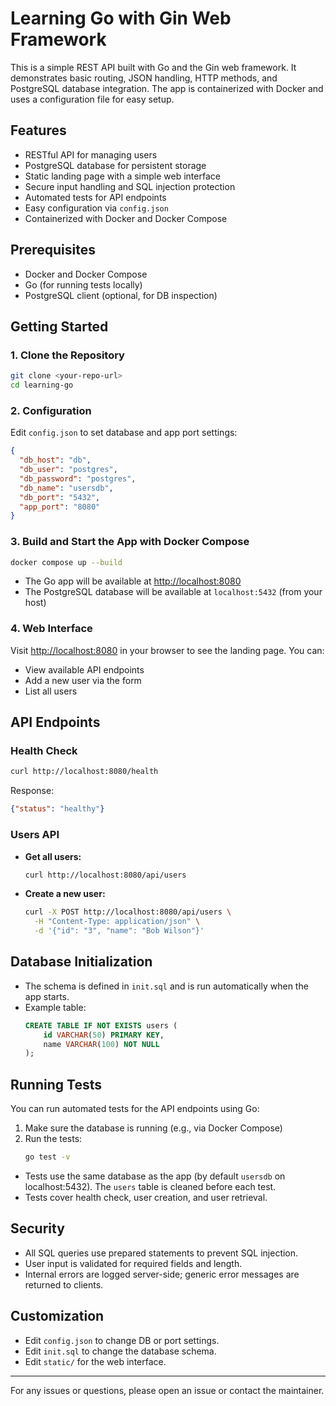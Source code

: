 # Learning Go with Gin Web Framework

This is a simple REST API built with Go and the Gin web framework. It demonstrates basic routing, JSON handling, HTTP methods, and PostgreSQL database integration. The app is containerized with Docker and uses a configuration file for easy setup.

## Features
- RESTful API for managing users
- PostgreSQL database for persistent storage
- Static landing page with a simple web interface
- Secure input handling and SQL injection protection
- Automated tests for API endpoints
- Easy configuration via `config.json`
- Containerized with Docker and Docker Compose

## Prerequisites
- Docker and Docker Compose
- Go (for running tests locally)
- PostgreSQL client (optional, for DB inspection)

## Getting Started

### 1. Clone the Repository
```bash
git clone <your-repo-url>
cd learning-go
```

### 2. Configuration
Edit `config.json` to set database and app port settings:
```json
{
  "db_host": "db",
  "db_user": "postgres",
  "db_password": "postgres",
  "db_name": "usersdb",
  "db_port": "5432",
  "app_port": "8080"
}
```

### 3. Build and Start the App with Docker Compose
```bash
docker compose up --build
```
- The Go app will be available at [http://localhost:8080](http://localhost:8080)
- The PostgreSQL database will be available at `localhost:5432` (from your host)

### 4. Web Interface
Visit [http://localhost:8080](http://localhost:8080) in your browser to see the landing page. You can:
- View available API endpoints
- Add a new user via the form
- List all users

## API Endpoints

### Health Check
```bash
curl http://localhost:8080/health
```
Response:
```json
{"status": "healthy"}
```

### Users API
- **Get all users:**
  ```bash
  curl http://localhost:8080/api/users
  ```
- **Create a new user:**
  ```bash
  curl -X POST http://localhost:8080/api/users \
    -H "Content-Type: application/json" \
    -d '{"id": "3", "name": "Bob Wilson"}'
  ```

## Database Initialization
- The schema is defined in `init.sql` and is run automatically when the app starts.
- Example table:
  ```sql
  CREATE TABLE IF NOT EXISTS users (
      id VARCHAR(50) PRIMARY KEY,
      name VARCHAR(100) NOT NULL
  );
  ```

## Running Tests

You can run automated tests for the API endpoints using Go:

1. Make sure the database is running (e.g., via Docker Compose)
2. Run the tests:
   ```bash
   go test -v
   ```
- Tests use the same database as the app (by default `usersdb` on localhost:5432). The `users` table is cleaned before each test.
- Tests cover health check, user creation, and user retrieval.

## Security
- All SQL queries use prepared statements to prevent SQL injection.
- User input is validated for required fields and length.
- Internal errors are logged server-side; generic error messages are returned to clients.

## Customization
- Edit `config.json` to change DB or port settings.
- Edit `init.sql` to change the database schema.
- Edit `static/` for the web interface.

---

For any issues or questions, please open an issue or contact the maintainer.
